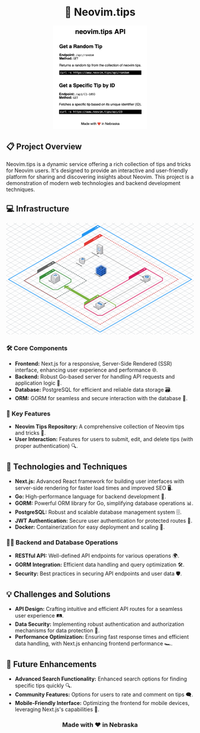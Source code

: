 <h1 align="center">
🚀 Neovim.tips 
</h1>
<p align="center">
  <img src="https://raw.githubusercontent.com/ecthelionvi/Images/main/Neovim.tips.png" alt="Neovim.tips Logo" style="width: 50%; height: auto;">
</p>

## 📋 Project Overview
Neovim.tips is a dynamic service offering a rich collection of tips and tricks for Neovim users. It's designed to provide an interactive and user-friendly platform for sharing and discovering insights about Neovim. This project is a demonstration of modern web technologies and backend development techniques.

## 💻 Infrastructure
<p align="center">
  <img src="https://raw.githubusercontent.com/ecthelionvi/Images/main/Neovim.tips-Infra.png" alt="Neovim.tips Infrastructure">
</p>

### 🛠️ Core Components
- **Frontend:** Next.js for a responsive, Server-Side Rendered (SSR) interface, enhancing user experience and performance 🌐.
- **Backend:** Robust Go-based server for handling API requests and application logic 🚀.
- **Database:** PostgreSQL for efficient and reliable data storage 🗃️.
- **ORM:** GORM for seamless and secure interaction with the database 💾.

### 🔑 Key Features
- **Neovim Tips Repository:** A comprehensive collection of Neovim tips and tricks 📝.
- **User Interaction:** Features for users to submit, edit, and delete tips (with proper authentication) 🔍.

## 🧪 Technologies and Techniques
- **Next.js:** Advanced React framework for building user interfaces with server-side rendering for faster load times and improved SEO 🖥️.
- **Go:** High-performance language for backend development 🌟.
- **GORM:** Powerful ORM library for Go, simplifying database operations 📊.
- **PostgreSQL:** Robust and scalable database management system 🗄️.
- **JWT Authentication:** Secure user authentication for protected routes 🔐.
- **Docker:** Containerization for easy deployment and scaling 🐳.

### 🕵️‍♂️ Backend and Database Operations
- **RESTful API:** Well-defined API endpoints for various operations 🌍.
- **GORM Integration:** Efficient data handling and query optimization 🛠️.
- **Security:** Best practices in securing API endpoints and user data 🛡️.

## 💡 Challenges and Solutions
- **API Design:** Crafting intuitive and efficient API routes for a seamless user experience 🛤️.
- **Data Security:** Implementing robust authentication and authorization mechanisms for data protection 🔑.
- **Performance Optimization:** Ensuring fast response times and efficient data handling, with Next.js enhancing frontend performance 🏎️.

## 🔮 Future Enhancements
- **Advanced Search Functionality:** Enhanced search options for finding specific tips quickly 🔍.
- **Community Features:** Options for users to rate and comment on tips 🗨️.
- **Mobile-Friendly Interface:** Optimizing the frontend for mobile devices, leveraging Next.js's capabilities 📱.

<h3 align="center">
Made with ❤️ in Nebraska
</h3>
